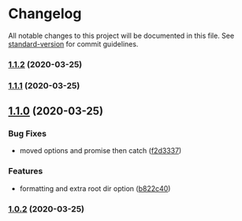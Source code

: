 # Changelog

All notable changes to this project will be documented in this file. See [standard-version](https://github.com/conventional-changelog/standard-version) for commit guidelines.

### [1.1.2](https://github.com/gaarutyunov/jest-sonar/compare/v1.1.1...v1.1.2) (2020-03-25)



### [1.1.1](https://github.com/gaarutyunov/jest-sonar/compare/v1.1.0...v1.1.1) (2020-03-25)



## [1.1.0](https://github.com/gaarutyunov/jest-sonar/compare/v1.0.2...v1.1.0) (2020-03-25)


### Bug Fixes

* moved options and promise then catch ([f2d3337](https://github.com/gaarutyunov/jest-sonar/commit/f2d3337))


### Features

* formatting and extra root dir option ([b822c40](https://github.com/gaarutyunov/jest-sonar/commit/b822c40))



### [1.0.2](https://github.com/gaarutyunov/jest-sonar/compare/v1.0.1...v1.0.2) (2020-03-25)

